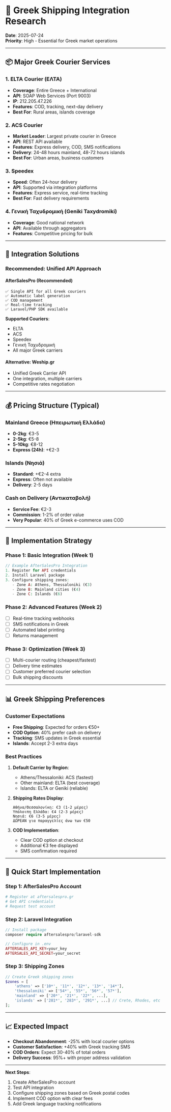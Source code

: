 # 🚚 Greek Shipping Integration Research

**Date**: 2025-07-24  
**Priority**: High - Essential for Greek market operations

---

## 📦 Major Greek Courier Services

### 1. **ELTA Courier (ΕΛΤΑ)**
- **Coverage**: Entire Greece + International
- **API**: SOAP Web Services (Port 9003)
- **IP**: 212.205.47.226
- **Features**: COD, tracking, next-day delivery
- **Best For**: Rural areas, islands coverage

### 2. **ACS Courier**
- **Market Leader**: Largest private courier in Greece
- **API**: REST API available
- **Features**: Express delivery, COD, SMS notifications
- **Delivery**: 24-48 hours mainland, 48-72 hours islands
- **Best For**: Urban areas, business customers

### 3. **Speedex**
- **Speed**: Often 24-hour delivery
- **API**: Supported via integration platforms
- **Features**: Express service, real-time tracking
- **Best For**: Fast delivery requirements

### 4. **Γενική Ταχυδρομική (Geniki Taxydromiki)**
- **Coverage**: Good national network
- **API**: Available through aggregators
- **Features**: Competitive pricing for bulk

---

## 🔧 Integration Solutions

### Recommended: Unified API Approach

#### **AfterSalesPro** (Recommended)
```
✅ Single API for all Greek couriers
✅ Automatic label generation
✅ COD management
✅ Real-time tracking
✅ Laravel/PHP SDK available
```

**Supported Couriers**:
- ELTA
- ACS  
- Speedex
- Γενική Ταχυδρομική
- All major Greek carriers

#### **Alternative: Weship.gr**
- Unified Greek Carrier API
- One integration, multiple carriers
- Competitive rates negotiation

---

## 💰 Pricing Structure (Typical)

### Mainland Greece (Ηπειρωτική Ελλάδα)
- **0-2kg**: €3-5
- **2-5kg**: €5-8
- **5-10kg**: €8-12
- **Express (24h)**: +€2-3

### Islands (Νησιά)
- **Standard**: +€2-4 extra
- **Express**: Often not available
- **Delivery**: 2-5 days

### Cash on Delivery (Αντικαταβολή)
- **Service Fee**: €2-3
- **Commission**: 1-2% of order value
- **Very Popular**: 40% of Greek e-commerce uses COD

---

## 🎯 Implementation Strategy

### Phase 1: Basic Integration (Week 1)
```php
// Example AfterSalesPro Integration
1. Register for API credentials
2. Install Laravel package
3. Configure shipping zones:
   - Zone A: Athens, Thessaloniki (€3)
   - Zone B: Mainland cities (€4)
   - Zone C: Islands (€6)
```

### Phase 2: Advanced Features (Week 2)
- [ ] Real-time tracking webhooks
- [ ] SMS notifications in Greek
- [ ] Automated label printing
- [ ] Returns management

### Phase 3: Optimization (Week 3)
- [ ] Multi-courier routing (cheapest/fastest)
- [ ] Delivery time estimates
- [ ] Customer preferred courier selection
- [ ] Bulk shipping discounts

---

## 📊 Greek Shipping Preferences

### Customer Expectations
- **Free Shipping**: Expected for orders €50+
- **COD Option**: 40% prefer cash on delivery
- **Tracking**: SMS updates in Greek essential
- **Islands**: Accept 2-3 extra days

### Best Practices
1. **Default Carrier by Region**:
   - Athens/Thessaloniki: ACS (fastest)
   - Other mainland: ELTA (best coverage)
   - Islands: ELTA or Geniki (reliable)

2. **Shipping Rates Display**:
   ```
   Αθήνα/Θεσσαλονίκη: €3 (1-2 μέρες)
   Υπόλοιπη Ελλάδα: €4 (2-3 μέρες)
   Νησιά: €6 (3-5 μέρες)
   ΔΩΡΕΑΝ για παραγγελίες άνω των €50
   ```

3. **COD Implementation**:
   - Clear COD option at checkout
   - Additional €3 fee displayed
   - SMS confirmation required

---

## 🚀 Quick Start Implementation

### Step 1: AfterSalesPro Account
```bash
# Register at aftersalespro.gr
# Get API credentials
# Request test account
```

### Step 2: Laravel Integration
```php
// Install package
composer require aftersalespro/laravel-sdk

// Configure in .env
AFTERSALES_API_KEY=your_key
AFTERSALES_API_SECRET=your_secret
```

### Step 3: Shipping Zones
```php
// Create Greek shipping zones
$zones = [
    'athens' => ['10*', '11*', '12*', '13*', '14*'],
    'thessaloniki' => ['54*', '55*', '56*', '57*'],
    'mainland' => ['20*', '21*', '22*', ...],
    'islands' => ['281*', '283*', '291*', ...] // Crete, Rhodes, etc
];
```

---

## 📈 Expected Impact

- **Checkout Abandonment**: -25% with local courier options
- **Customer Satisfaction**: +40% with Greek tracking SMS
- **COD Orders**: Expect 30-40% of total orders
- **Delivery Success**: 95%+ with proper address validation

---

**Next Steps**: 
1. Create AfterSalesPro account
2. Test API integration
3. Configure shipping zones based on Greek postal codes
4. Implement COD option with clear fees
5. Add Greek language tracking notifications